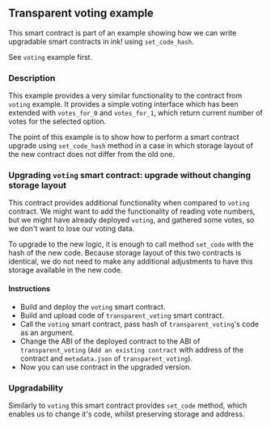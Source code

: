 ## Transparent voting example

This smart contract is part of an example showing how we can write upgradable smart contracts in ink! using `set_code_hash`.

See `voting` example first.

### Description

This example provides a very similar functionality to the contract from `voting` example.
It provides a simple voting interface which has been extended with `votes_for_0` and
`votes_for_1`, which return current number of votes for the selected option.

The point of this example is to show how to perform a smart contract upgrade using `set_code_hash` method
in a case in which storage layout of the new contract does not differ from the old one.

### Upgrading `voting` smart contract: upgrade without changing storage layout

This contract provides additional functionality when compared to `voting` contract.
We might want to add the functionality of reading vote numbers, but we might have already
deployed `voting`, and gathered some votes, so we don't want to lose our voting data.

To upgrade to the new logic, it is enough to call method `set_code` with the hash of the new code.
Because storage layout of this two contracts is identical, we do not need to make any additional
adjustments to have this storage available in the new code.

#### Instructions
- Build and deploy the `voting` smart contract.
- Build and upload code of `transparent_voting` smart contract.
- Call the `voting` smart contract, pass hash of `transparent_voting`'s code as an argument.
- Change the ABI of the deployed contract to the ABI of `transparent_voting` (`Add an existing contract` with address of the contract and `metadata.json` of `transparent_voting`).
- Now you can use contract in the upgraded version.

### Upgradability

Similarly to `voting` this smart contract provides `set_code` method, which enables us to change it's code, whilst preserving storage and address.
